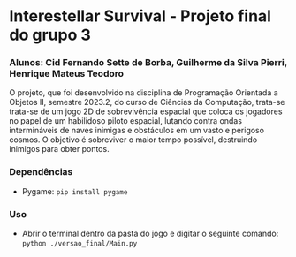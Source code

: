 # Interestellar Survival - Projeto final do grupo 3
### Alunos: Cid Fernando Sette de Borba, Guilherme da Silva Pierri, Henrique Mateus Teodoro
O projeto, que foi desenvolvido na disciplina de Programação Orientada a Objetos II, semestre 2023.2, do curso de Ciências da Computação, trata-se trata-se de um jogo 2D de sobrevivência espacial que coloca os jogadores no papel de um habilidoso piloto espacial, lutando contra ondas intermináveis de naves inimigas e obstáculos em um vasto e perigoso cosmos. O objetivo é sobreviver o maior tempo possível, destruindo inimigos para obter pontos.
### Dependências
- Pygame: `pip install pygame`
### Uso
- Abrir o terminal dentro da pasta do jogo e digitar o seguinte comando: `python ./versao_final/Main.py`
